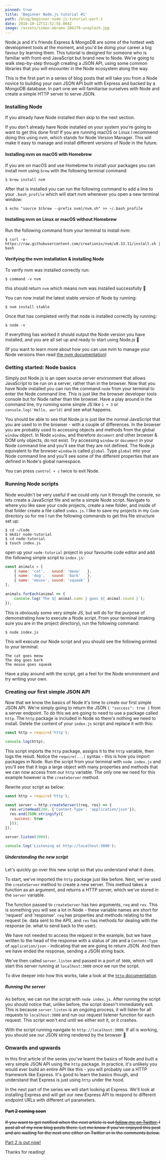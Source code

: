 ```yaml
---
pinned: true
title: 'Beginner Node.js tutorial #1'
path: /blog/beginner-node-js-tutorial-part-1
date: 2018-10-12T11:52:55.004Z
image: /assets/simon-abrams-286276-unsplash.jpg
---
```

Node.js and it's friends Express & MongoDB are some of the hottest web development tools at the moment, and you'd be doing your career a big favour by learning them. This tutorial is designed for someone who is familiar with front-end JavaScript but brand new to Node. We're going to walk step-by-step through creating a JSON API, using some common libraries that you will encounter in the Node ecosystem along the way.

This is the first part in a series of blog posts that will take you from a Node novice to building your own JSON API built with Express and backed by a MongoDB database. In part one we will familiarise ourselves with Node and create a simple HTTP server to serve JSON.

### Installing Node

If you already have Node installed then skip to the next section.

If you don't already have Node installed on your system you're going to want to get this done first! If you are running macOS or Linux I recommend doing this using _nvm_, which stands for Node Version Manager. This will make it easy to manage and install different versions of Node in the future.

#### Installing nvm on macOS with Homebrew

If you are on macOS and use Homebrew to install your packages you can install nvm using `brew` with the following terminal command:

```
$ brew install nvm
```

After that is installed you can run the following command to add a line to your `.bash_profile` which will start nvm whenever you open a new terminal window:

```
$ echo "source $(brew --prefix nvm)/nvm.sh" >> ~/.bash_profile
```

#### Installing nvm on Linux or macOS without Homebrew

Run the following command from your terminal to install nvm:

```
$ curl -o- https://raw.githubusercontent.com/creationix/nvm/v0.33.11/install.sh | bash
```

#### Verifying the nvm installation & installing Node

To verify nvm was installed correctly run:

```
$ command -v nvm
```

this should return `nvm` which means nvm was installed successfully 🎉

You can now install the latest stable version of Node by running:

```
$ nvm install stable
```

Once that has completed verify that node is installed correctly by running:

```
$ node -v
```

If everything has worked it should output the Node version you have installed, and you are all set up and ready to start using Node.js 🎉

(If you want to learn more about how you can use nvm to manage your Node versions then read [the nvm documentation](https://github.com/creationix/nvm))

### Getting started: Node basics

Simply put Node.js is an open source server environment that allows JavaScript to be run on a server, rather than in the browser. Now that you have Node installed you can run the command `node` from your terminal to enter the Node command line. This is just like the browser developer tools console but for Node rather than the browser. Have a play around in the command line, try running some simple JS like `1 + 3` or `console.log('Hello, world)` and see what happens.

You should be able to see that Node.js is just like the normal JavaScript that you are used to in the browser - with a couple of differences. In the browser you are probably used to accessing objects and methods from the global `window` object. In Node `window`, and therefore `document` and other browser & DOM only objects, do not exist. Try accessing `window` or `document` in your Node command line and you'll see that they are not defined. The Node.js equivalent to the browser `window` is called `global`. Type `global` into your Node command line and you'll see some of the different properties that are defined in Node's global namespace.

You can press `control + c` twice to exit Node.

### Running Node scripts

Node wouldn't be very useful if we could only run it through the console, so lets create a JavaScript file and write a simple Node script. Navigate to where you like save your code projects, create a new folder, and inside of that folder create a file called `index.js`. I like to save my projects in my `Code` directory so for me I run the following commands to get this file structure set up:

```
$ cd ~/Code
$ mkdir node-tutorial
$ cd node-tutorial
$ touch index.js
```

open up your `node-tutorial` project in your favourite code editor and add the following simple script to `index.js`:

```js
const animals = [
    { name: 'cat',   sound: 'meow'   },
    { name: 'dog',   sound: 'bark'   },
    { name: 'mouse', sound: 'squeak' }
];

animals.forEach(animal => {
    console.log(`The ${ animal.name } goes ${ animal.sound }`);
});
```

This is obviously some very simple JS, but will do for the purpose of demonstrating how to execute a Node script. From your terminal (making sure you are in the project directory), run the following command:

```
$ node index.js
```

This will execute our Node script and you should see the following printed to your terminal:

```
The cat goes meow
The dog goes bark
The mouse goes squeak
```

Have a play around with the script, get a feel for the Node environment and try writing your own.

### Creating our first simple JSON API

Now that we know the basics of Node it's time to create our first simple JSON API. We're simply going to return the JSON `{ "success": true }` from a server endpoint. To do this we are going to need to use a package called `http`. The `http` package is included in Node so there's nothing we need to install. Delete the content of your `index.js` script and replace it with this:

```js
const http = require('http');

console.log(http);
```

This script imports the `http` package, assigns it to the `http` variable, then logs the result. Notice the `require(...)` syntax - this is how you import packages in Node. Run the script from your terminal with `node index.js` and you'll see that it logs a large object with many properties and methods that we can now access from our `http` variable. The only one we need for this example however is the `createServer` method.

Rewrite your script as below:

```js
const http = require('http');

const server = http.createServer((req, res) => {
  res.writeHead(200, {'Content-Type': 'application/json'});
  res.end(JSON.stringify({
    success: true
  }));
});

server.listen(3000);

console.log('Listening at http://localhost:3000');
```

##### Understanding the new script

Let's quickly go over this new script so that you understand what it does.

To start, we've imported the `http` package just like before. Next, we've used the `createServer` method to create a new server. This method takes a function as an argument, and returns a HTTP server, which we've stored in the `server` variable.

The function passed to `createServer` has two arguments, `req` and `res`. This is something you will see a lot in Node - these variable names are short for 'request' and 'response'. `req` has properties and methods relating to the request (ie. data sent to the API), and `res` has methods for dealing with the response (ie. what to send back to the user).

We have not needed to access the request in the example, but we have written to the head of the response with a status of `200` and a `Content-Type` of `application/json` - indicating that we are going to return JSON. And then we have ended the response, sending a JSON string back.

We've then called `server.listen` and passed in a port of `3000`, which will start this server running at `localhost:3000` once we run the script.

To dive deeper into how this works, take a look at the [`http` documentation](https://nodejs.org/api/http.html).

##### Running the server

As before, we can run the script with `node index.js`. After running the script you should notice that, unlike before, the script doesn't immediately exit. This is because `server.listen` is an ongoing process, it will listen for all requests to `localhost:3000` and run our request listener function for each request. This script won't end until we either exit it, or it crashes.

With the script running navigate to `http://localhost:3000`. If all is working, you should see our JSON string rendered by the browser 🎉

### Onwards and upwards

In this first article of the series you've learnt the basics of Node and built a very simple JSON API using the `http` package. In practice, it's unlikely you would ever build an entire API like this - you will probably use a HTTP framework like Express. It's good to learn the basics though, and understand that Express is just using `http` under the hood.

In the next part of the series we will start looking at Express. We'll look at installing Express and will get our new Express API to respond to different endpoint URLs with different url parameters.

#### ~~Part 2 coming soon~~

~~If you want to get notified when the next article is out [follow me on Twitter](https://twitter.com/bhnywl), I post all of my new blog posts there. Let me know if you've enjoyed this post and are waiting for the next one either on Twitter or in the comments below.~~

[Part 2 is out now!](https://bhnywl.com/blog/beginner-node-js-tutorial-part-2)

Thanks for reading!

